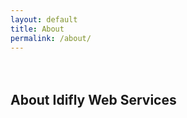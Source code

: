 ```yaml
---
layout: default
title: About
permalink: /about/
---
```


<div class="col-md-12" style="padding-top: 20px;">
	<h2>About Idifly Web Services</h2>
</div>